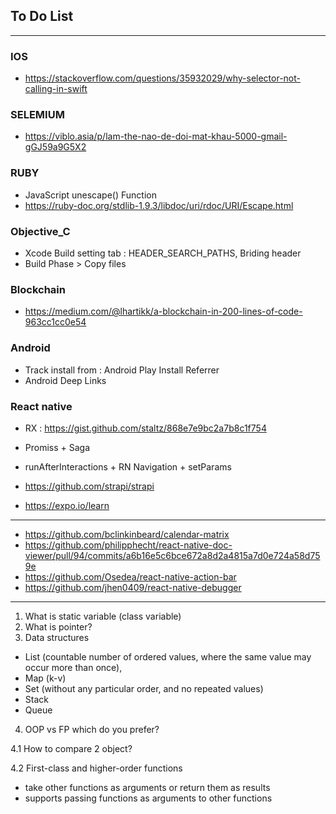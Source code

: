 

## To Do List
 
----------------------------------------------------------------------------

### IOS
* https://stackoverflow.com/questions/35932029/why-selector-not-calling-in-swift

### SELEMIUM
* https://viblo.asia/p/lam-the-nao-de-doi-mat-khau-5000-gmail-gGJ59a9G5X2

### RUBY
* JavaScript unescape() Function
* https://ruby-doc.org/stdlib-1.9.3/libdoc/uri/rdoc/URI/Escape.html


### Objective_C
* Xcode Build setting tab : HEADER_SEARCH_PATHS, Briding header
* Build Phase > Copy files

### Blockchain

* https://medium.com/@lhartikk/a-blockchain-in-200-lines-of-code-963cc1cc0e54

### Android

* Track install from :  Android Play Install Referrer 
* Android Deep Links


### React native
* RX : https://gist.github.com/staltz/868e7e9bc2a7b8c1f754
* Promiss + Saga

* runAfterInteractions + RN Navigation + setParams

* https://github.com/strapi/strapi
* https://expo.io/learn

----------------------------------------------------------

- https://github.com/bclinkinbeard/calendar-matrix
- https://github.com/philipphecht/react-native-doc-viewer/pull/94/commits/a6b16e5c6bce672a8d2a4815a7d0e724a58d759e
- https://github.com/Osedea/react-native-action-bar
- https://github.com/jhen0409/react-native-debugger

----------------------------------------------------------

1. What is static variable (class variable)
2. What is pointer?
3. Data structures
 - List (countable number of ordered values, where the same value may occur more than once), 
 - Map (k-v)
 - Set (without any particular order, and no repeated values)
 - Stack
 - Queue

4. OOP vs FP which do you prefer?

4.1 How to compare 2 object?

4.2 First-class and higher-order functions 
  - take other functions as arguments or return them as results
  -  supports passing functions as arguments to other functions



